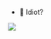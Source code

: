 - 👋 Idiot?




<img src="https://github-readme-stats.vercel.app/api?username=Cypher-ProjetX&&show_icons=true&title_color=ffffff&icon_color=bb2acf&text_color=daf7dc&bg_color=000000">
